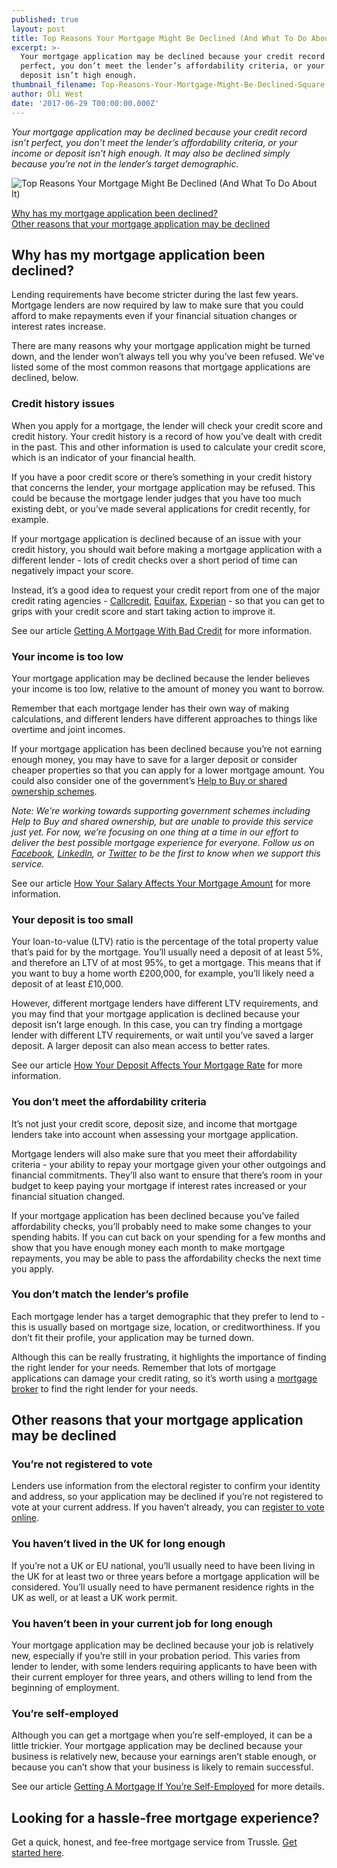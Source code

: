 ```yaml
---
published: true
layout: post
title: Top Reasons Your Mortgage Might Be Declined (And What To Do About It)
excerpt: >-
  Your mortgage application may be declined because your credit record isn’t
  perfect, you don’t meet the lender’s affordability criteria, or your income or
  deposit isn’t high enough.  
thumbnail_filename: Top-Reasons-Your-Mortgage-Might-Be-Declined-Square.jpg
author: Oli West
date: '2017-06-29 T00:00:00.000Z'
---
```

_Your mortgage application may be declined because your credit record isn’t perfect, you don’t meet the lender’s affordability criteria, or your income or deposit isn’t high enough. It may also be declined simply because you’re not in the lender’s target demographic._

![Top Reasons Your Mortgage Might Be Declined (And What To Do About It)]({{site.baseurl}}/posts/post_images/Top-Reasons-Your-Mortgage-Might-Be-Declined.jpg)

[Why has my mortgage application been declined?](#why-has-my-mortgage-application-been-declined)    
[Other reasons that your mortgage application may be declined](#other-reasons-that-your-mortgage-application-may-be-declined)  
 
## Why has my mortgage application been declined?
Lending requirements have become stricter during the last few years. Mortgage lenders are now required by law to make sure that you could afford to make repayments even if your financial situation changes or interest rates increase.

There are many reasons why your mortgage application might be turned down, and the lender won’t always tell you why you’ve been refused. We’ve listed some of the most common reasons that mortgage applications are declined, below.

### Credit history issues
When you apply for a mortgage, the lender will check your credit score and credit history. Your credit history is a record of how you’ve dealt with credit in the past. This and other information is used to calculate your credit score, which is an indicator of your financial health.

If you have a poor credit score or there’s something in your credit history that concerns the lender, your mortgage application may be refused. This could be because the mortgage lender judges that you have too much existing debt, or you’ve made several applications for credit recently, for example. 

If your mortgage application is declined because of an issue with your credit history, you should wait before making a mortgage application with a different lender - lots of credit checks over a short period of time can negatively impact your score.

Instead, it’s a good idea to request your credit report from one of the major credit rating agencies - [Callcredit](http://www.callcredit.co.uk/), [Equifax](https://www.equifax.co.uk/), [Experian](http://www.experian.co.uk/) - so that you can get to grips with your credit score and start taking action to improve it.

See our article [Getting A Mortgage With Bad Credit](https://trussle.com/blog/getting-a-mortgage-with-bad-credit) for more information.

### Your income is too low 
Your mortgage application may be declined because the lender believes your income is too low, relative to the amount of money you want to borrow. 

Remember that each mortgage lender has their own way of making calculations, and different lenders have different approaches to things like overtime and joint incomes. 

If your mortgage application has been declined because you’re not earning enough money, you may have to save for a larger deposit or consider cheaper properties so that you can apply for a lower mortgage amount. You could also consider one of the government’s [Help to Buy or shared ownership schemes](https://www.gov.uk/affordable-home-ownership-schemes). 

_Note: We’re working towards supporting government schemes including Help to Buy and shared ownership, but are unable to provide this service just yet. For now, we’re focusing on one thing at a time in our effort to deliver the best possible mortgage experience for everyone. Follow us on [Facebook](https://www.facebook.com/hellotrussle), [LinkedIn](https://www.linkedin.com/company-beta/10234615/), or [Twitter](https://twitter.com/Trussle) to be the first to know when we support this service._

See our article [How Your Salary Affects Your Mortgage Amount](https://trussle.com/blog/how-salary-affects-mortgage) for more information.

### Your deposit is too small 
Your loan-to-value (LTV) ratio is the percentage of the total property value that’s paid for by the mortgage. You’ll usually need a deposit of at least 5%, and therefore an LTV of at most 95%, to get a mortgage. This means that if you want to buy a home worth £200,000, for example, you’ll likely need a deposit of at least £10,000.

However, different mortgage lenders have different LTV requirements, and you may find that your mortgage application is declined because your deposit isn’t large enough. In this case, you can try finding a mortgage lender with different LTV requirements, or wait until you’ve saved a larger deposit. A larger deposit can also mean access to better rates. 

See our article [How Your Deposit Affects Your Mortgage Rate](https://trussle.com/blog/how-your-deposit-affects-your-mortgage-rate) for more information.

### You don’t meet the affordability criteria 
It’s not just your credit score, deposit size, and income that mortgage lenders take into account when assessing your mortgage application.

Mortgage lenders will also make sure that you meet their affordability criteria - your ability to repay your mortgage given your other outgoings and financial commitments. They’ll also want to ensure that there’s room in your budget to keep paying your mortgage if interest rates increased or your financial situation changed.

If your mortgage application has been declined because you’ve failed affordability checks, you’ll probably need to make some changes to your spending habits. If you can cut back on your spending for a few months and show that you have enough money each month to make mortgage repayments, you may be able to pass the affordability checks the next time you apply.

### You don’t match the lender’s profile 
Each mortgage lender has a target demographic that they prefer to lend to - this is usually based on mortgage size, location, or creditworthiness. If you don’t fit their profile, your application may be turned down.

Although this can be really frustrating, it highlights the importance of finding the right lender for your needs. Remember that lots of mortgage applications can damage your credit rating, so it’s worth using a [mortgage broker](https://trussle.com/?utm_source=blog&utm_medium=get-started-cta&utm_campaign=170503) to find the right lender for your needs.

## Other reasons that your mortgage application may be declined

### You’re not registered to vote
Lenders use information from the electoral register to confirm your identity and address, so your application may be declined if you’re not registered to vote at your current address. If you haven’t already, you can [register to vote online](https://www.gov.uk/register-to-vote).

### You haven’t lived in the UK for long enough
If you’re not a UK or EU national, you’ll usually need to have been living in the UK for at least two or three years before a mortgage application will be considered. You’ll usually need to have permanent residence rights in the UK as well, or at least a UK work permit.

### You haven’t been in your current job for long enough
Your mortgage application may be declined because your job is relatively new, especially if you’re still in your probation period. This varies from lender to lender, with some lenders requiring applicants to have been with their current employer for three years, and others willing to lend from the beginning of employment.

### You’re self-employed
Although you can get a mortgage when you’re self-employed, it can be a little trickier. Your mortgage application may be declined because your business is relatively new, because your earnings aren’t stable enough, or because you can’t show that your business is likely to remain successful.

See our article [Getting A Mortgage If You’re Self-Employed](https://trussle.com/blog/getting-a-mortgage-self-employed) for more details.

## Looking for a hassle-free mortgage experience?
Get a quick, honest, and fee-free mortgage service from Trussle. [Get started here](https://trussle.com/?utm_source=blog&utm_medium=get-started-cta&utm_campaign=170503).
